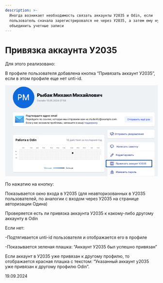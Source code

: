 ```yaml
---
description: >-
  Иногда возникает необходимость связать аккаунты У2035 и Odin, если
  пользователь сначала зарегистрировался не через У2035, а затем ему нужно
  объединить учетные записи
---
```


# Привязка аккаунта У2035

Для этого реализовано:

В профиле пользователя добавлена кнопка “Привязать аккаунт У2035”, если в этом профиле еще нет unti-id.

![](<../../.gitbook/assets/image (335).png>)

По нажатию на кнопку:

Показывается окно входа в У2035 (для неавторизованных в У2035 пользователей, по аналогии с входом через У2035 на странице авторизации Одина)

Проверяется есть ли привязка аккаунта У2035 к какому-либо другому аккаунту в Odin

Если нет:

\-Подтягивается unti-id пользователя и отображается его в профиле

\-Показывается зеленая плашка: “Аккаунт У2035 был успешно привязан”

Если аккаунт в У2035 уже привязан к другому профилю, то отображается красная плашка с текстом: “Указанный аккаунт у2035 уже привязан к другому профилю Odin”.

19.09.2024
